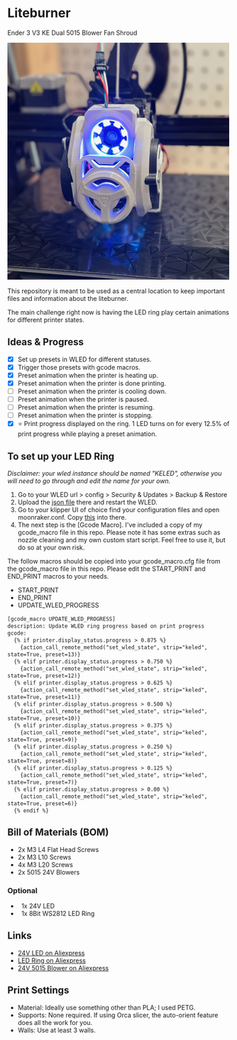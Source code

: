 # Liteburner

Ender 3 V3 KE Dual 5015 Blower Fan Shroud

<img src="https://github.com/iamlite/liteburner/blob/main/Images/Img_2.jpeg" alt="Liteburner" width="500">

This repository is meant to be used as a central location to keep important files and information about the liteburner.

The main challenge right now is having the LED ring play certain animations for different printer states.

## Ideas & Progress

- [x] Set up presets in WLED for different statuses.
- [x] Trigger those presets with gcode macros.
- [x] Preset animation when the printer is heating up.
- [x] Preset animation when the printer is done printing.
- [ ] Preset animation when the printer is cooling down.
- [ ] Preset animation when the printer is paused.
- [ ] Preset animation when the printer is resuming.
- [ ] Preset animation when the printer is stopping.
- [x] ⭐️ Print progress displayed on the ring. 1 LED turns on for every 12.5% of print progress while playing a preset animation.

## To set up your LED Ring

*Disclaimer: your wled instance should be named "KELED", otherwise you will need to go through and edit the name for your own.*

1. Go to your WLED url > config > Security & Updates > Backup & Restore
2. Upload the [json file](https://github.com/iamlite/liteburner/blob/main/wled_presets_KELED.json) there and restart the WLED.
3. Go to your klipper UI of choice find your configuration files and open moonraker.conf. Copy [this](https://github.com/iamlite/liteburner/blob/main/moonraker.conf) into there.
4. The next step is the [Gcode Macro]. I've included a copy of my gcode_macro file in this repo. Please note it has some extras such as nozzle cleaning and my own custom start script. Feel free to use it, but do so at your own risk.

The follow macros should be copied into your gcode_macro.cfg file from the gcode_macro file in this repo. Please edit the START_PRINT and END_PRINT macros to your needs.

- START_PRINT
- END_PRINT
- UPDATE_WLED_PROGRESS

```gcode
[gcode_macro UPDATE_WLED_PROGRESS]
description: Update WLED ring progress based on print progress
gcode:
  {% if printer.display_status.progress > 0.875 %}
    {action_call_remote_method("set_wled_state", strip="keled", state=True, preset=13)}
  {% elif printer.display_status.progress > 0.750 %}
    {action_call_remote_method("set_wled_state", strip="keled", state=True, preset=12)}
  {% elif printer.display_status.progress > 0.625 %}
    {action_call_remote_method("set_wled_state", strip="keled", state=True, preset=11)}
  {% elif printer.display_status.progress > 0.500 %}
    {action_call_remote_method("set_wled_state", strip="keled", state=True, preset=10)}
  {% elif printer.display_status.progress > 0.375 %}
    {action_call_remote_method("set_wled_state", strip="keled", state=True, preset=9)}
  {% elif printer.display_status.progress > 0.250 %}
    {action_call_remote_method("set_wled_state", strip="keled", state=True, preset=8)}
  {% elif printer.display_status.progress > 0.125 %}
    {action_call_remote_method("set_wled_state", strip="keled", state=True, preset=7)}
  {% elif printer.display_status.progress > 0.00 %}
    {action_call_remote_method("set_wled_state", strip="keled", state=True, preset=6)}
  {% endif %}
  ```


## Bill of Materials (BOM)

- 2x M3 L4 Flat Head Screws
- 2x M3 L10 Screws
- 4x M3 L20 Screws
- 2x 5015 24V Blowers

### Optional

-   1x 24V LED
-   1x 8Bit WS2812 LED Ring

## Links

- [24V LED on Aliexpress](<https://s.click.aliexpress.com/e/_Dky6Lzx>)
- [LED Ring on Aliexpress](<https://s.click.aliexpress.com/e/_DD0RQdB>)
- [24V 5015 Blower on Aliexpress](<https://s.click.aliexpress.com/e/_DBk6D53>)

## Print Settings

- Material: Ideally use something other than PLA; I used PETG.
- Supports: None required. If using Orca slicer, the auto-orient feature does all the work for you.
- Walls: Use at least 3 walls.
